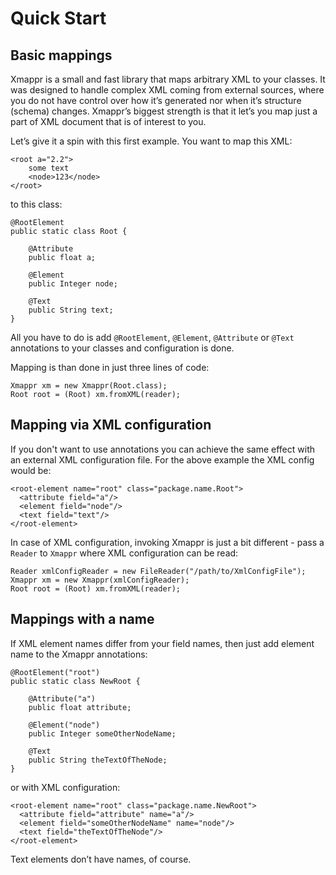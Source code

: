 # Quick Start #

## Basic mappings ##

Xmappr is a small and fast library that maps arbitrary XML to your classes. It was designed to handle complex XML coming from external sources, where you do not have control over how it’s generated nor when it’s structure (schema) changes. Xmappr’s biggest strength is that it let’s you map just a part of XML document that is of interest to you.

Let’s give it a spin with this first example. You want to map this XML:
```
<root a="2.2">
    some text
    <node>123</node>
</root>
```
to this class:
```
@RootElement
public static class Root {

    @Attribute
    public float a;

    @Element
    public Integer node;

    @Text
    public String text;
}
```
All you have to do is add `@RootElement`, `@Element`, `@Attribute` or `@Text` annotations to your classes and configuration is done.

Mapping is than done in just three lines of code:
```
Xmappr xm = new Xmappr(Root.class);
Root root = (Root) xm.fromXML(reader);
```

## Mapping via XML configuration ##
If you don't want to use annotations you can achieve the same effect with an external XML configuration file. For the above example the XML config would be:
```
<root-element name="root" class="package.name.Root">
  <attribute field="a"/>
  <element field="node"/>
  <text field="text"/>
</root-element>
```
In case of XML configuration, invoking Xmappr is just a bit different - pass a `Reader` to `Xmappr` where XML configuration can be read:
```
Reader xmlConfigReader = new FileReader("/path/to/XmlConfigFile");
Xmappr xm = new Xmappr(xmlConfigReader);
Root root = (Root) xm.fromXML(reader);
```

## Mappings with a name ##

If XML element names differ from your field names, then just add element name to the Xmappr annotations:
```
@RootElement("root")
public static class NewRoot {

    @Attribute("a")
    public float attribute;

    @Element("node")
    public Integer someOtherNodeName;

    @Text
    public String theTextOfTheNode;
}
```

or with XML configuration:

```
<root-element name="root" class="package.name.NewRoot">
  <attribute field="attribute" name="a"/>
  <element field="someOtherNodeName" name="node"/>
  <text field="theTextOfTheNode"/>
</root-element>
```

Text elements don’t have names, of course.